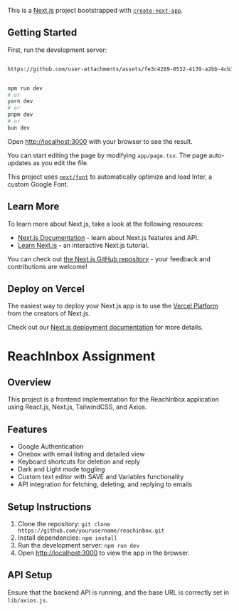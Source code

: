 This is a [Next.js](https://nextjs.org/) project bootstrapped with [`create-next-app`](https://github.com/vercel/next.js/tree/canary/packages/create-next-app).

## Getting Started

First, run the development server:

```bash

https://github.com/user-attachments/assets/fe3c4289-0532-4139-a2bb-4cb3580ea77c


npm run dev
# or
yarn dev
# or
pnpm dev
# or
bun dev
```

Open [http://localhost:3000](http://localhost:3000) with your browser to see the result.

You can start editing the page by modifying `app/page.tsx`. The page auto-updates as you edit the file.

This project uses [`next/font`](https://nextjs.org/docs/basic-features/font-optimization) to automatically optimize and load Inter, a custom Google Font.

## Learn More

To learn more about Next.js, take a look at the following resources:

- [Next.js Documentation](https://nextjs.org/docs) - learn about Next.js features and API.
- [Learn Next.js](https://nextjs.org/learn) - an interactive Next.js tutorial.

You can check out [the Next.js GitHub repository](https://github.com/vercel/next.js/) - your feedback and contributions are welcome!

## Deploy on Vercel

The easiest way to deploy your Next.js app is to use the [Vercel Platform](https://vercel.com/new?utm_medium=default-template&filter=next.js&utm_source=create-next-app&utm_campaign=create-next-app-readme) from the creators of Next.js.

Check out our [Next.js deployment documentation](https://nextjs.org/docs/deployment) for more details.

# ReachInbox Assignment

## Overview
This project is a frontend implementation for the ReachInbox application using React.js, Next.js, TailwindCSS, and Axios.

## Features
- Google Authentication
- Onebox with email listing and detailed view
- Keyboard shortcuts for deletion and reply
- Dark and Light mode toggling
- Custom text editor with SAVE and Variables functionality
- API integration for fetching, deleting, and replying to emails

## Setup Instructions
1. Clone the repository: `git clone https://github.com/yourusername/reachinbox.git`
2. Install dependencies: `npm install`
3. Run the development server: `npm run dev`
4. Open [http://localhost:3000](http://localhost:3000) to view the app in the browser.

## API Setup
Ensure that the backend API is running, and the base URL is correctly set in `lib/axios.js`.

